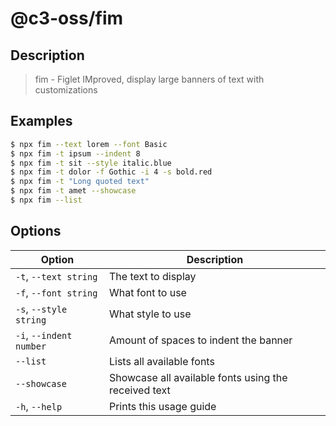 # @c3-oss/fim

## Description

> fim - Figlet IMproved, display large banners of text with customizations

## Examples

```bash
$ npx fim --text lorem --font Basic
$ npx fim -t ipsum --indent 8
$ npx fim -t sit --style italic.blue
$ npx fim -t dolor -f Gothic -i 4 -s bold.red
$ npx fim -t "Long quoted text"
$ npx fim -t amet --showcase
$ npx fim --list
```

## Options

| Option                  | Description
| ----------------------  | -----------------------------------------------------
| `-t`, `--text string`   | The text to display
| `-f`, `--font string`   | What font to use
| `-s`, `--style string`  | What style to use
| `-i`, `--indent number` | Amount of spaces to indent the banner
| `--list`                | Lists all available fonts
| `--showcase`            | Showcase all available fonts using the received text
| `-h`, `--help`          | Prints this usage guide
